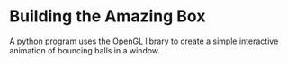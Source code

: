 # Building the Amazing Box
A python program uses the OpenGL library to create a simple interactive animation of bouncing balls in a window.
